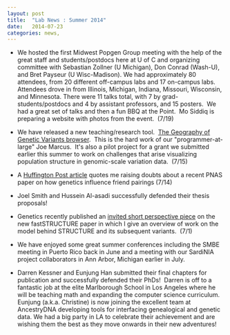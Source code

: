 ```yaml
---
layout: post
title:  "Lab News : Summer 2014"
date:   2014-07-23
categories: news,
---
```


* We hosted the first Midwest Popgen Group meeting with the help of the great staff and students/postdocs here at U of C and organizing committee with Sebastian Zollner (U Michigan), Don Conrad (Wash-U), and Bret Payseur (U Wisc-Madison). We had approximately 80 attendees, from 20 different off-campus labs and 17 on-campus labs. Attendees drove in from Illinois, Michigan, Indiana, Missouri, Wisconsin, and Minnesota. There were 11 talks total, with 7 by grad-students/postdocs and 4 by assistant professors, and 15 posters.  We had a great set of talks and then a fun BBQ at the Point.  Mo Siddiq is preparing a website with photos from the event.  (7/19)

* We have released a new teaching/research tool.  <a href="http://popgen.uchicago.edu/ggv" >The Geography of Genetic Variants browser</a>.  This is the hard work of our "programmer-at-large" Joe Marcus.  It's also a pilot project for a grant we submitted earlier this summer to work on challenges that arise visualizing population structure in genomic-scale variation data.  (7/15)

* A [Huffington Post article](http://www.huffingtonpost.com/2014/07/14/friends-genetics-study_n_5585228.html) quotes me raising doubts about a recent PNAS paper on how genetics influence friend pairings (7/14)

* Joel Smith and Hussein Al-asadi successfully defended their thesis proposals!

* Genetics recently published an [invited short perspective piece]("http://www.genetics.org/content/197/3/809.full") on the new fastSTRUCTURE paper in which I give an overview of work on the model behind STRUCTURE and its subsequent variants.  (7/1)

* We have enjoyed some great summer conferences including the SMBE meeting in Puerto Rico back in June and a meeting with our SardiNIA project collaborators in Ann Arbor, Michigan earlier in July.

* Darren Kessner and Eunjung Han submitted their final chapters for publication and successfully defended their PhDs!  Darren is off to a fantastic job at the elite Marlborough School in Los Angeles where he will be teaching math and expanding the computer science curriculum.   Eunjung (a.k.a. Christine) is now joining the excellent team at AncestryDNA developing tools for interfacing genealogical and genetic data. We had a big party in LA to celebrate their achievement and are wishing them the best as they move onwards in their new adventures!
